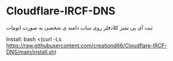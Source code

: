 # Cloudflare-IRCF-DNS
ثبت آی پی تمیز کلادفلر روی ساب دامنه ی شخصی به صورت اتومات

Install: bash <(curl -Ls https://raw.githubusercontent.com/creationd66/Cloudflare-IRCF-DNS/main/install.sh)
